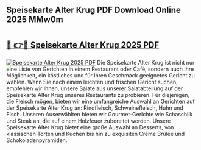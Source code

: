 ## Speisekarte Alter Krug PDF Download Online 2025 MMw0m

# <h2><a href="http://gcam2au.nevu.top/?p=Speisekarte+Alter+Krug">🔗 👉🔴 Speisekarte Alter Krug 2025 PDF</a></h2>

[![Speisekarte Alter Krug 2025 PDF](https://i.imgur.com/dBaPXMq.png)](http://gcam2au.nevu.top/?p=Speisekarte+Alter+Krug)
Die Speisekarte Alter Krug ist nicht nur eine Liste von Gerichten in einem Restaurant oder Café, sondern auch Ihre Möglichkeit, ein köstliches und für Ihren Geschmack geeignetes Gericht zu wählen. Wenn Sie nach einem leichten und frischen Gericht suchen, empfehlen wir Ihnen, unsere Salate aus unserer Salatabteilung auf der Speisekarte Alter Krug unseres Restaurants zu probieren. Für diejenigen, die Fleisch mögen, bieten wir eine umfangreiche Auswahl an Gerichten auf der Speisekarte Alter Krug an: Rindfleisch, Schweinefleisch, Huhn und Fisch. Unseren Auserwählten bieten wir Gourmet-Gerichte wie Schaschlik und Steak an, die auf einem Holzfeuer zubereitet werden. Unsere Speisekarte Alter Krug bietet eine große Auswahl an Desserts, von klassischen Torten und Kuchen bis hin zu exquisiten Crème Brûlée und Schokoladenpyramiden.
